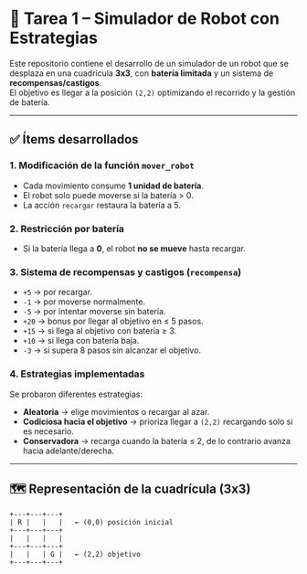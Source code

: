 # 🤖 Tarea 1 – Simulador de Robot con Estrategias

Este repositorio contiene el desarrollo de un simulador de un robot que se desplaza en una cuadrícula **3x3**, con **batería limitada** y un sistema de **recompensas/castigos**.  
El objetivo es llegar a la posición `(2,2)` optimizando el recorrido y la gestión de batería.  

---

## ✅ Ítems desarrollados

### 1. Modificación de la función `mover_robot`  
- Cada movimiento consume **1 unidad de batería**.  
- El robot solo puede moverse si la batería > 0.  
- La acción `recargar` restaura la batería a 5.  

### 2. Restricción por batería  
- Si la batería llega a **0**, el robot **no se mueve** hasta recargar.  

### 3. Sistema de recompensas y castigos (`recompensa`)  
- `+5` → por recargar.  
- `-1` → por moverse normalmente.  
- `-5` → por intentar moverse sin batería.  
- `+20` → bonus por llegar al objetivo en ≤ 5 pasos.  
- `+15` → si llega al objetivo con batería ≥ 3.  
- `+10` → si llega con batería baja.  
- `-3` → si supera 8 pasos sin alcanzar el objetivo.  

### 4. Estrategias implementadas
Se probaron diferentes estrategias:  
- **Aleatoria** → elige movimientos o recargar al azar.  
- **Codiciosa hacia el objetivo** → prioriza llegar a `(2,2)` recargando solo si es necesario.  
- **Conservadora** → recarga cuando la batería ≤ 2, de lo contrario avanza hacia adelante/derecha.  

---

## 🗺️ Representación de la cuadrícula (3x3)

```text
+---+---+---+
| R |   |   |   ← (0,0) posición inicial
+---+---+---+
|   |   |   |
+---+---+---+
|   |   | G |   ← (2,2) objetivo
+---+---+---+
